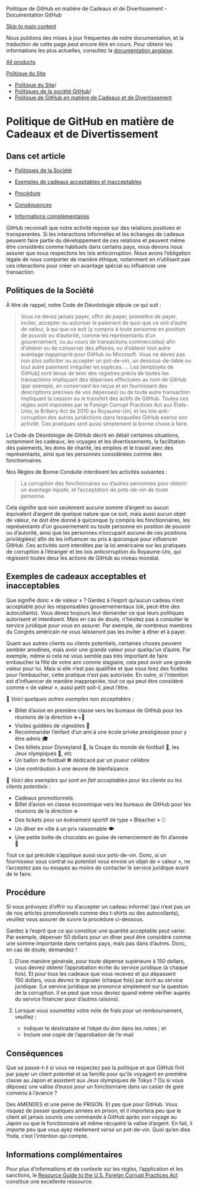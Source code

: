 Politique de GitHub en matière de Cadeaux et de Divertissement - Documentation GitHub

[Skip to main content](#main-content)

Nous publions des mises à jour fréquentes de notre documentation, et la traduction de cette page peut encore être en cours. Pour obtenir les informations les plus actuelles, consultez la [documentation anglaise](/en).

[All products](/fr)

[Politique du Site](/fr/site-policy)

* [Politique du Site](/fr/site-policy)/
* [Politiques de la société GitHub](/fr/site-policy/github-company-policies)/
* [Politique de GitHub en matière de Cadeaux et de Divertissement](/fr/site-policy/github-company-policies/github-gifts-and-entertainment-policy)

Politique de GitHub en matière de Cadeaux et de Divertissement
==========

Dans cet article
----------

* [Politiques de la Société](#company-policies)

* [Exemples de cadeaux acceptables et inacceptables](#examples-of-acceptable-and-unacceptable-gifts)

* [Procédure](#process)

* [Conséquences](#consequences)

* [Informations complémentaires](#more-information)

GitHub reconnaît que notre activité repose sur des relations positives et transparentes. Si les interactions informelles et les échanges de cadeaux peuvent faire partie du développement de ces relations et peuvent même être considérés comme habituels dans certains pays, nous devons nous assurer que nous respectons les lois anticorruption. Nous avons l’obligation légale de nous comporter de manière éthique, notamment en n’utilisant pas ces interactions pour créer un avantage spécial ou influencer une transaction.

[](#company-policies)Politiques de la Société
----------

À titre de rappel, notre Code de Déontologie stipule ce qui suit :

>
>
> Vous ne devez jamais payer, offrir de payer, promettre de payer, inciter, accepter ou autoriser le paiement de quoi que ce soit d’autre de valeur, à qui que ce soit (y compris à toute personne en position de pouvoir ou d’autorité, comme les représentants d’un gouvernement, ou au cours de transactions commerciales) afin d’obtenir ou de conserver des affaires, ou d’obtenir tout autre avantage inapproprié pour GitHub ou Microsoft. Vous ne devez pas non plus solliciter ou accepter un pot-de-vin, un dessous-de-table ou tout autre paiement irrégulier en espèces. ... Les [employés de GitHub] sont tenus de tenir des registres précis de toutes les transactions impliquant des dépenses effectuées au nom de GitHub (par exemple, en conservant les reçus et en fournissant des descriptions précises de vos dépenses) ou de toute autre transaction impliquant la cession ou le transfert des actifs de GitHub. Toutes ces règles sont imposées par le Foreign Corrupt Practices Act aux États-Unis, le Bribery Act de 2010 au Royaume-Uni, et les lois anti-corruption des autres juridictions dans lesquelles GitHub exerce son activité. Ces pratiques sont aussi simplement la bonne chose à faire.
>
>

Le Code de Déontologie de GitHub décrit en détail certaines situations, notamment les cadeaux, les voyages et les divertissements, la facilitation des paiements, les dons de charité, les emplois et le travail avec des représentants, ainsi que les personnes considérées comme des fonctionnaires.

Nos Règles de Bonne Conduite interdisent les activités suivantes :

>
>
> La corruption des fonctionnaires ou d’autres personnes pour obtenir un avantage injuste, et l’acceptation de pots-de-vin de toute personne.
>
>

Cela signifie que non seulement aucune somme d’argent ou aucun équivalent d’argent de quelque nature que ce soit, mais aussi aucun objet de valeur, ne doit être donné à quiconque (y compris les fonctionnaires, les représentants d’un gouvernement ou toute personne en position de pouvoir ou d’autorité, ainsi que les personnes n’occupant aucune de ces positions privilégiées) afin de les influencer ou pris à quiconque pour influencer GitHub. Ces activités sont interdites par la loi américaine sur les pratiques de corruption à l’étranger et les lois anticorruption du Royaume-Uni, qui régissent toutes deux les actions de GitHub au niveau mondial.

[](#examples-of-acceptable-and-unacceptable-gifts)Exemples de cadeaux acceptables et inacceptables
----------

Que signifie donc « de valeur » ? Gardez à l’esprit qu’aucun cadeau n’est acceptable pour les responsables gouvernementaux (ok, peut-être des autocollants). Vous devez toujours leur demander ce que leurs politiques autorisent et interdisent. Mais en cas de doute, n’hésitez pas à consulter le service juridique pour vous en assurer. Par exemple, de nombreux membres du Congrès américain ne vous laisseront pas les inviter à dîner et à payer.

Quant aux autres clients ou clients potentiels, certaines choses peuvent sembler anodines, mais avoir une grande valeur pour quelqu’un d’autre. Par exemple, même si cela ne vous semble pas très important de faire embaucher la fille de votre ami comme stagiaire, cela peut avoir une grande valeur pour lui. Mais si elle n’est pas qualifiée et que vous tirez des ficelles pour l’embaucher, cette pratique n’est pas autorisée. En outre, si l’intention est d’influencer de manière inappropriée, tout ce qui peut être considéré comme « de valeur », aussi petit soit-il, peut l’être.

🙅 *Voici quelques autres exemples non acceptables :*

* Billet d’avion en première classe vers les bureaux de GitHub pour les réunions de la direction ✈️+🍾
* Visites guidées de vignobles 🍷
* Recommander l’enfant d’un ami à une école privée prestigieuse pour y être admis 🎓
* Des billets pour Disneyland 👸, la Coupe du monde de football 🥅, les Jeux olympiques 🏅, etc
* Un ballon de football ⚽️ dédicacé par un joueur célèbre
* Une contribution à une œuvre de bienfaisance

🙆 *Voici des exemples qui sont en fait acceptables pour les clients ou les clients potentiels :*

* Cadeaux promotionnels
* Billet d’avion en classe économique vers les bureaux de GitHub pour les réunions de la direction ✈️
* Des tickets pour un événement sportif de type « Bleacher » ⚾️
* Un dîner en ville à un prix raisonnable 🍽
* Une petite boîte de chocolats en guise de remerciement de fin d’année 🍫

Tout ce qui précède s’applique aussi *aux* pots-de-vin. Donc, si un fournisseur sous contrat ou potentiel vous envoie un objet de « valeur », ne l’acceptez pas ou essayez au moins de contacter le service juridique avant de le faire.

[](#process)Procédure
----------

Si vous prévoyez d’offrir ou d’accepter un cadeau informel (qui n’est pas un de nos articles promotionnels comme des t-shirts ou des autocollants), veuillez vous assurer de suivre la procédure ci-dessous.

Gardez à l’esprit que ce qui constitue une quantité acceptable peut varier. Par exemple, dépenser 50 dollars pour un dîner peut être considéré comme une somme importante dans certains pays, mais pas dans d’autres. Donc, en cas de doute, demandez !

1. D’une manière générale, pour toute dépense supérieure à 150 dollars, vous devrez obtenir l’approbation écrite du service juridique (à chaque fois). Et pour tous les cadeaux que vous recevez et qui dépassent 150 dollars, vous devrez le signaler (chaque fois) par écrit au service juridique. (Le service juridique se prononce simplement sur la question de la corruption. Il se peut que vous deviez quand même vérifier auprès du service financier pour d’autres raisons).

2. Lorsque vous soumettez votre note de frais pour un remboursement, veuillez :

   * indiquer le destinataire et l’objet du don dans les notes ; et
   * Inclure une copie de l’approbation de l’e-mail

[](#consequences)Conséquences
----------

Que se passe-t-il si vous ne respectez pas la politique et que GitHub finit par payer un client potentiel et sa famille pour qu’ils voyagent en première classe au Japon et assistent aux Jeux olympiques de Tokyo ? Ou si vous déposez une valise d’euros pour un fonctionnaire dans un casier de gare convenu à l’avance ?

Des AMENDES et une peine de PRISON. Et pas que pour GitHub. Vous risquez de passer quelques années en prison, et il importera peu que le client ait jamais soumis une commande à GitHub après son voyage au Japon ou que le fonctionnaire ait même récupéré la valise d’argent. En fait, il importe peu que vous ayez réellement *versé* un pot-de-vin. Quoi qu’en dise Yoda, c’est l’intention qui compte.

[](#more-information)Informations complémentaires
----------

Pour plus d’informations et de contexte sur les règles, l’application et les sanctions, le [Resource Guide to the U.S. Foreign Corrupt Practices Act](https://www.justice.gov/sites/default/files/criminal-fraud/legacy/2015/01/16/guide.pdf) constitue une excellente ressource.
